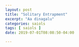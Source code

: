 ```yaml
---
layout: post
title: "Solitary Entrapment"
excerpt: "Aa dinagalu"
categories: saiols
tags: [ saiols ]
date: 2019-07-01T08:08:50-04:00

---
```

